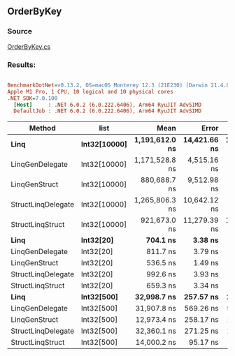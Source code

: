 ﻿## OrderByKey

### Source
[OrderByKey.cs](../../LinqGen.Benchmarks/Cases/OrderByKey.cs)

### Results:
``` ini

BenchmarkDotNet=v0.13.2, OS=macOS Monterey 12.3 (21E230) [Darwin 21.4.0]
Apple M1 Pro, 1 CPU, 10 logical and 10 physical cores
.NET SDK=7.0.100
  [Host]     : .NET 6.0.2 (6.0.222.6406), Arm64 RyuJIT AdvSIMD
  DefaultJob : .NET 6.0.2 (6.0.222.6406), Arm64 RyuJIT AdvSIMD


```
|             Method |         list |           Mean |        Error |       StdDev |    Gen0 | Allocated |
|------------------- |------------- |---------------:|-------------:|-------------:|--------:|----------:|
|               **Linq** | **Int32[10000]** | **1,191,612.0 ns** | **14,421.66 ns** | **13,490.03 ns** | **54.6875** |  **120313 B** |
|    LinqGenDelegate | Int32[10000] | 1,171,528.8 ns |  4,515.16 ns |  3,770.36 ns |       - |       1 B |
|      LinqGenStruct | Int32[10000] |   880,688.7 ns |  9,512.98 ns |  8,898.45 ns |       - |       1 B |
| StructLinqDelegate | Int32[10000] | 1,265,806.3 ns | 10,642.12 ns |  9,954.64 ns |       - |     379 B |
|   StructLinqStruct | Int32[10000] |   921,673.0 ns | 11,279.39 ns | 10,550.75 ns |       - |     129 B |
|               **Linq** |    **Int32[20]** |       **704.1 ns** |      **3.38 ns** |      **3.17 ns** |  **0.2632** |     **552 B** |
|    LinqGenDelegate |    Int32[20] |       811.7 ns |      3.79 ns |      3.54 ns |       - |         - |
|      LinqGenStruct |    Int32[20] |       536.5 ns |      1.49 ns |      1.39 ns |       - |         - |
| StructLinqDelegate |    Int32[20] |       992.6 ns |      3.93 ns |      3.49 ns |  0.0496 |     104 B |
|   StructLinqStruct |    Int32[20] |       659.3 ns |      3.34 ns |      2.79 ns |       - |         - |
|               **Linq** |   **Int32[500]** |    **32,998.7 ns** |    **257.57 ns** |    **228.33 ns** |  **2.9907** |    **6312 B** |
|    LinqGenDelegate |   Int32[500] |    31,907.8 ns |    569.26 ns |    951.11 ns |       - |         - |
|      LinqGenStruct |   Int32[500] |    12,973.4 ns |    258.17 ns |    265.12 ns |       - |         - |
| StructLinqDelegate |   Int32[500] |    32,360.1 ns |    271.25 ns |    240.46 ns |       - |     104 B |
|   StructLinqStruct |   Int32[500] |    14,000.2 ns |     95.17 ns |     79.47 ns |       - |         - |
